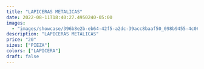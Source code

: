 ```yaml
---
title: "LAPICERAS METALICAS"
date: 2022-08-11T18:40:27.4950240-05:00
images:
  - "images/showcase/396b8e2b-eb64-42f5-a2dc-39acc8baaf50_098b9455-4c06-4312-b7ee-5830ab508aa7.webp"
description: "LAPICERAS METALICAS"
price: "20"
sizes: ["PIEZA"]
colors: ["LAPICERA"]
draft: false
---
```

